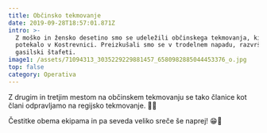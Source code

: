 ```yaml
---
title: Občinsko tekmovanje
date: 2019-09-28T18:57:01.871Z
intro: >-
  Z moško in žensko desetino smo se udeležili občinskega tekmovanja, ki je
  potekalo v Kostrevnici. Preizkušali smo se v trodelnem napadu, razvrščanju in
  gasilski štafeti.
image1: /assets/71094313_3035229229881457_6580982885044453376_o.jpg
top: false
category: Operativa
---
```


Z drugim in tretjim mestom na občinskem tekmovanju se tako članice kot člani odpravljamo na regijsko tekmovanje. 🥈🥉

Čestitke obema ekipama in pa seveda veliko sreče še naprej! 😁💪
